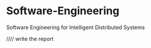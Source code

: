 # Software-Engineering
Software Engineering for Intelligent Distributed Systems

//// write the report
